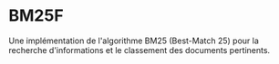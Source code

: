 # BM25F
Une implémentation de l'algorithme BM25 (Best-Match 25) pour la recherche d'informations et le classement des documents pertinents.
